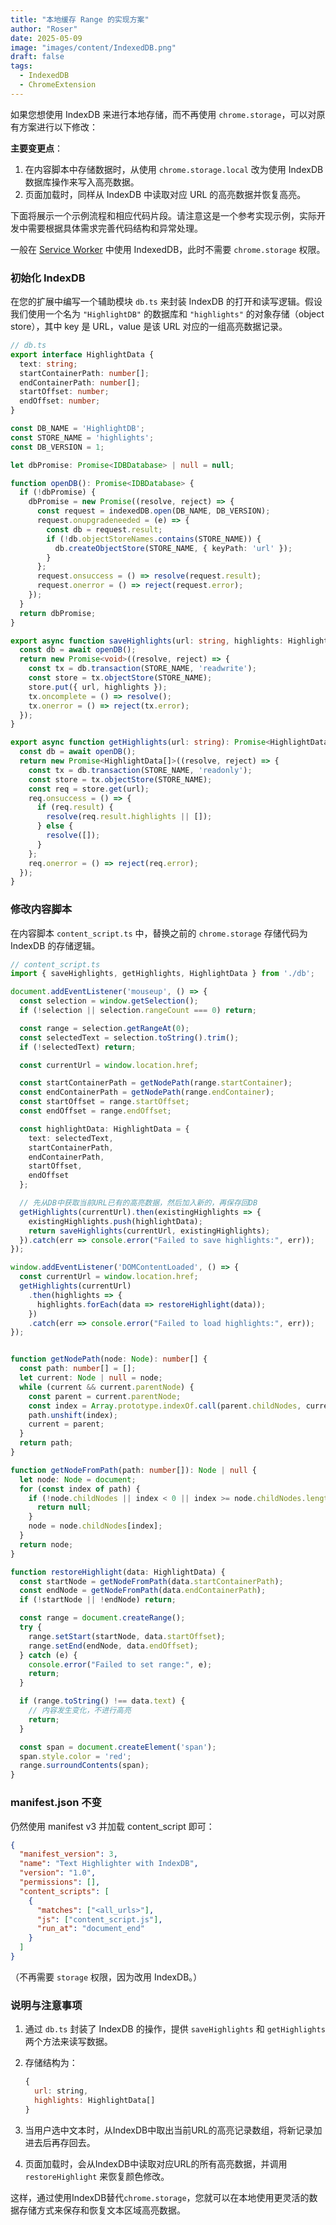 ```yaml
---
title: "本地缓存 Range 的实现方案"
author: "Roser"
date: 2025-05-09
image: "images/content/IndexedDB.png"
draft: false
tags:
  - IndexedDB
  - ChromeExtension
---
```

如果您想使用 IndexDB 来进行本地存储，而不再使用 `chrome.storage`，可以对原有方案进行以下修改：

**主要变更点**：

1. 在内容脚本中存储数据时，从使用 `chrome.storage.local` 改为使用 IndexDB 数据库操作来写入高亮数据。
2. 页面加载时，同样从 IndexDB 中读取对应 URL 的高亮数据并恢复高亮。

下面将展示一个示例流程和相应代码片段。请注意这是一个参考实现示例，实际开发中需要根据具体需求完善代码结构和异常处理。

一般在 [Service Worker](../../Chrome-Extension/Service-Worker-基础) 中使用 IndexedDB，此时不需要 `chrome.storage` 权限。

### 初始化 IndexDB

在您的扩展中编写一个辅助模块 `db.ts` 来封装 IndexDB 的打开和读写逻辑。假设我们使用一个名为 `"HighlightDB"` 的数据库和 `"highlights"` 的对象存储（object store），其中 key 是 URL，value 是该 URL 对应的一组高亮数据记录。

```typescript
// db.ts
export interface HighlightData {
  text: string;
  startContainerPath: number[];
  endContainerPath: number[];
  startOffset: number;
  endOffset: number;
}

const DB_NAME = 'HighlightDB';
const STORE_NAME = 'highlights';
const DB_VERSION = 1;

let dbPromise: Promise<IDBDatabase> | null = null;

function openDB(): Promise<IDBDatabase> {
  if (!dbPromise) {
    dbPromise = new Promise((resolve, reject) => {
      const request = indexedDB.open(DB_NAME, DB_VERSION);
      request.onupgradeneeded = (e) => {
        const db = request.result;
        if (!db.objectStoreNames.contains(STORE_NAME)) {
          db.createObjectStore(STORE_NAME, { keyPath: 'url' });
        }
      };
      request.onsuccess = () => resolve(request.result);
      request.onerror = () => reject(request.error);
    });
  }
  return dbPromise;
}

export async function saveHighlights(url: string, highlights: HighlightData[]): Promise<void> {
  const db = await openDB();
  return new Promise<void>((resolve, reject) => {
    const tx = db.transaction(STORE_NAME, 'readwrite');
    const store = tx.objectStore(STORE_NAME);
    store.put({ url, highlights });
    tx.oncomplete = () => resolve();
    tx.onerror = () => reject(tx.error);
  });
}

export async function getHighlights(url: string): Promise<HighlightData[]> {
  const db = await openDB();
  return new Promise<HighlightData[]>((resolve, reject) => {
    const tx = db.transaction(STORE_NAME, 'readonly');
    const store = tx.objectStore(STORE_NAME);
    const req = store.get(url);
    req.onsuccess = () => {
      if (req.result) {
        resolve(req.result.highlights || []);
      } else {
        resolve([]);
      }
    };
    req.onerror = () => reject(req.error);
  });
}
```

### 修改内容脚本

在内容脚本 `content_script.ts` 中，替换之前的 `chrome.storage` 存储代码为 IndexDB 的存储逻辑。

```typescript
// content_script.ts
import { saveHighlights, getHighlights, HighlightData } from './db';

document.addEventListener('mouseup', () => {
  const selection = window.getSelection();
  if (!selection || selection.rangeCount === 0) return;

  const range = selection.getRangeAt(0);
  const selectedText = selection.toString().trim();
  if (!selectedText) return;

  const currentUrl = window.location.href;

  const startContainerPath = getNodePath(range.startContainer);
  const endContainerPath = getNodePath(range.endContainer);
  const startOffset = range.startOffset;
  const endOffset = range.endOffset;

  const highlightData: HighlightData = {
    text: selectedText,
    startContainerPath,
    endContainerPath,
    startOffset,
    endOffset
  };

  // 先从DB中获取当前URL已有的高亮数据，然后加入新的，再保存回DB
  getHighlights(currentUrl).then(existingHighlights => {
    existingHighlights.push(highlightData);
    return saveHighlights(currentUrl, existingHighlights);
  }).catch(err => console.error("Failed to save highlights:", err));
});

window.addEventListener('DOMContentLoaded', () => {
  const currentUrl = window.location.href;
  getHighlights(currentUrl)
    .then(highlights => {
      highlights.forEach(data => restoreHighlight(data));
    })
    .catch(err => console.error("Failed to load highlights:", err));
});


function getNodePath(node: Node): number[] {
  const path: number[] = [];
  let current: Node | null = node;
  while (current && current.parentNode) {
    const parent = current.parentNode;
    const index = Array.prototype.indexOf.call(parent.childNodes, current);
    path.unshift(index);
    current = parent;
  }
  return path;
}

function getNodeFromPath(path: number[]): Node | null {
  let node: Node = document;
  for (const index of path) {
    if (!node.childNodes || index < 0 || index >= node.childNodes.length) {
      return null;
    }
    node = node.childNodes[index];
  }
  return node;
}

function restoreHighlight(data: HighlightData) {
  const startNode = getNodeFromPath(data.startContainerPath);
  const endNode = getNodeFromPath(data.endContainerPath);
  if (!startNode || !endNode) return;

  const range = document.createRange();
  try {
    range.setStart(startNode, data.startOffset);
    range.setEnd(endNode, data.endOffset);
  } catch (e) {
    console.error("Failed to set range:", e);
    return;
  }

  if (range.toString() !== data.text) {
    // 内容发生变化，不进行高亮
    return;
  }

  const span = document.createElement('span');
  span.style.color = 'red';
  range.surroundContents(span);
}
```

### manifest.json 不变

仍然使用 manifest v3 并加载 content_script 即可：

```json
{
  "manifest_version": 3,
  "name": "Text Highlighter with IndexDB",
  "version": "1.0",
  "permissions": [],
  "content_scripts": [
    {
      "matches": ["<all_urls>"],
      "js": ["content_script.js"],
      "run_at": "document_end"
    }
  ]
}
```

（不再需要 `storage` 权限，因为改用 IndexDB。）

### 说明与注意事项

1. 通过 `db.ts` 封装了 IndexDB 的操作，提供 `saveHighlights` 和 `getHighlights` 两个方法来读写数据。
2. 存储结构为：
    
    ```js
    {
      url: string,
      highlights: HighlightData[]
    }
    ```
    
3. 当用户选中文本时，从IndexDB中取出当前URL的高亮记录数组，将新记录加进去后再存回去。
4. 页面加载时，会从IndexDB中读取对应URL的所有高亮数据，并调用 `restoreHighlight` 来恢复颜色修改。

这样，通过使用IndexDB替代`chrome.storage`，您就可以在本地使用更灵活的数据存储方式来保存和恢复文本区域高亮数据。